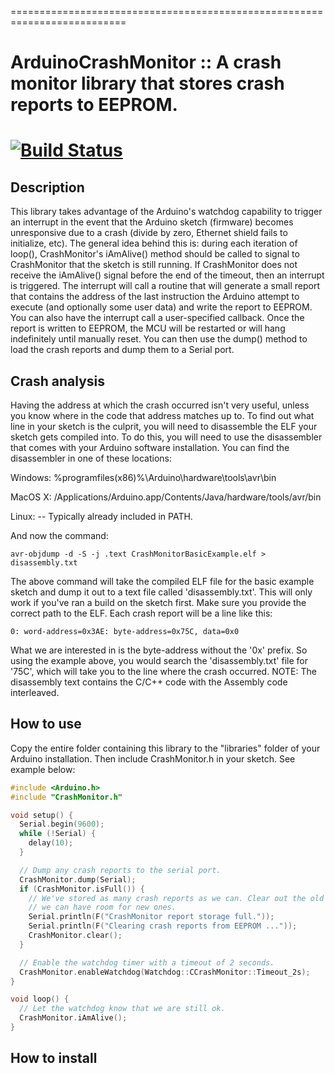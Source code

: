 ==========================================================================
# ArduinoCrashMonitor :: A crash monitor library that stores crash reports to EEPROM.
[![Build Status](https://travis-ci.org/cyrusbuilt/ArduinoCrashMonitor.svg?branch=master)](https://travis-ci.org/cyrusbuilt/ArduinoCrashMonitor)
==========================================================================

## Description

This library takes advantage of the Arduino's watchdog capability to trigger an
interrupt in the event that the Arduino sketch (firmware) becomes unresponsive
due to a crash (divide by zero, Ethernet shield fails to initialize, etc). The
general idea behind this is: during each iteration of loop(), CrashMonitor's
iAmAlive() method should be called to signal to CrashMonitor that the sketch is
still running. If CrashMonitor does not receive the iAmAlive() signal before the
end of the timeout, then an interrupt is triggered. The interrupt will call a
routine that will generate a small report that contains the address of the last
instruction the Arduino attempt to execute (and optionally some user data) and
write the report to EEPROM. You can also have the interrupt call a
user-specified callback. Once the report is written to EEPROM, the MCU will be
restarted or will hang indefinitely until manually reset. You can then use the
dump() method to load the crash reports and dump them to a Serial port.

## Crash analysis

Having the address at which the crash occurred isn't very useful, unless you
know where in the code that address matches up to. To find out what line in your
sketch is the culprit, you will need to disassemble the ELF your sketch gets
compiled into. To do this, you will need to use the disassembler that comes with
your Arduino software installation. You can find the disassembler in one of
these locations:

Windows:
%programfiles(x86)%\\Arduino\\hardware\\tools\\avr\\bin

MacOS X:
/Applications/Arduino.app/Contents/Java/hardware/tools/avr/bin

Linux:
-- Typically already included in PATH.

And now the command:
```
avr-objdump -d -S -j .text CrashMonitorBasicExample.elf > disassembly.txt
```

The above command will take the compiled ELF file for the basic example sketch
and dump it out to a text file called 'disassembly.txt'. This will only work if
you've ran a build on the sketch first. Make sure you provide the correct path
to the ELF. Each crash report will be a line like this:
```
0: word-address=0x3AE: byte-address=0x75C, data=0x0
```

What we are interested in is the byte-address without the '0x' prefix. So using
the example above, you would search the 'disassembly.txt' file for '75C', which
will take you to the line where the crash occurred. NOTE: The disassembly text
contains the C/C++ code with the Assembly code interleaved.

## How to use

Copy the entire folder containing this library to the "libraries" folder
of your Arduino installation. Then include CrashMonitor.h in your sketch.  See
example below:

```cpp
#include <Arduino.h>
#include "CrashMonitor.h"

void setup() {
  Serial.begin(9600);
  while (!Serial) {
    delay(10);
  }

  // Dump any crash reports to the serial port.
  CrashMonitor.dump(Serial);
  if (CrashMonitor.isFull()) {
    // We've stored as many crash reports as we can. Clear out the old ones so
    // we can have room for new ones.
    Serial.println(F("CrashMonitor report storage full."));
    Serial.println(F("Clearing crash reports from EEPROM ..."));
    CrashMonitor.clear();
  }

  // Enable the watchdog timer with a timeout of 2 seconds.
  CrashMonitor.enableWatchdog(Watchdog::CCrashMonitor::Timeout_2s);
}

void loop() {
  // Let the watchdog know that we are still ok.
  CrashMonitor.iAmAlive();
}
```

## How to install
